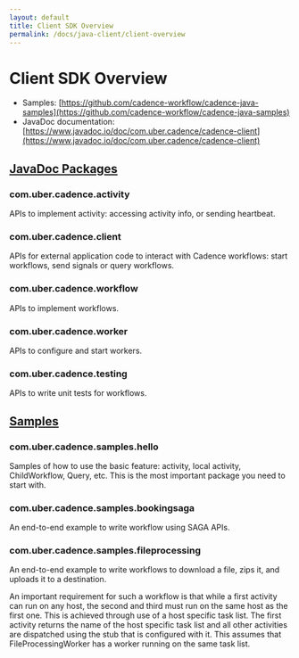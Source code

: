 ```yaml
---
layout: default
title: Client SDK Overview
permalink: /docs/java-client/client-overview
---
```


# Client SDK Overview

- Samples: [https://github.com/cadence-workflow/cadence-java-samples](https://github.com/cadence-workflow/cadence-java-samples)
- JavaDoc documentation: [https://www.javadoc.io/doc/com.uber.cadence/cadence-client](https://www.javadoc.io/doc/com.uber.cadence/cadence-client)

## [JavaDoc Packages](https://www.javadoc.io/doc/com.uber.cadence/cadence-client/latest/index.html)
### com.uber.cadence.activity
APIs to implement activity: accessing activity info, or sending heartbeat.

### com.uber.cadence.client
APIs for external application code to interact with Cadence workflows: start workflows, send signals or query workflows.

### com.uber.cadence.workflow
APIs to implement workflows.

### com.uber.cadence.worker
APIs to configure and start workers.

### com.uber.cadence.testing
APIs to write unit tests for workflows.

## [Samples](https://github.com/cadence-workflow/cadence-java-samples/tree/master/src/main/java/com/uber/cadence/samples)
### com.uber.cadence.samples.hello
Samples of how to use the basic feature: activity, local activity, ChildWorkflow, Query, etc.
This is the most important package you need to start with.
### com.uber.cadence.samples.bookingsaga
An end-to-end example to write workflow using SAGA APIs.
### com.uber.cadence.samples.fileprocessing
An end-to-end example to write workflows to download a file, zips it, and uploads it to a destination.

 An important requirement for such a workflow is that while a first activity can run
on any host, the second and third must run on the same host as the first one. This is achieved
 through use of a host specific task list. The first activity returns the name of the host
  specific task list and all other activities are dispatched using the stub that is configured with
 it. This assumes that FileProcessingWorker has a worker running on the same task list.
